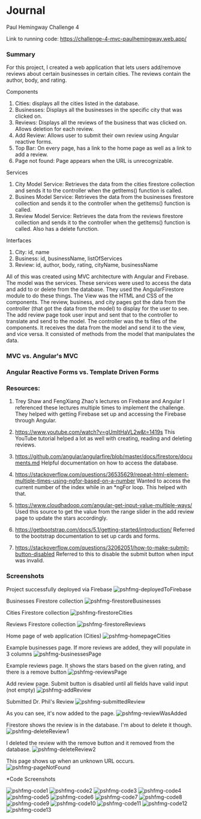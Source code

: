 # Journal
Paul Hemingway Challenge 4

Link to running code: https://challenge-4-mvc-paulhemingway.web.app/

### Summary
For this project, I created a web application that lets users add/remove reviews about certain businesses in certain cities. The reviews contain the author, body, and rating. 

Components
1. Cities: displays all the cities listed in the database.
2. Businesses: Displays all the businesses in the specific city that was clicked on. 
3. Reviews: Displays all the reviews of the business that was clicked on. Allows deletion for each review. 
4. Add Review: Allows user to submit their own review using Angular reactive forms.
5. Top Bar: On every page, has a link to the home page as well as a link to add a review.
6. Page not found: Page appears when the URL is unrecognizable.

Services
1. City Model Service: Retrieves the data from the cities firestore collection and sends it to the controller when the getItems() function is called.
2. Busines Model Service: Retrieves the data from the businesses firestore collection and sends it to the controller when the getItems() function is called.
3. Review Model Service: Retrieves the data from the reviews firestore collection and sends it to the controller when the getItems() function is called. Also has a delete function.

Interfaces
1. City: id, name
2. Business: id, businessName, listOfServices
3. Review: id, author, body, rating, cityName, businessName
    
All of this was created using MVC architecture with Angular and Firebase. The model was the services. These services were used to access the data and add to or delete from the database. They used the AngularFirestore module to do these things. The View was the HTML and CSS of the components. The review, business, and city pages got the data from the controller (that got the data from the model) to display for the user to see. The add review page took user input and sent that to the controller to translate and send to the model. The controller was the ts files of the components. It receives the data from the model and send it to the view, and vice versa. It consisted of methods from the model that manipulates the data. 

### MVC vs. Angular's MVC


### Angular Reactive Forms vs. Template Driven Forms


### Resources:
1. Trey Shaw and FengXiang Zhao's lectures on Firebase and Angular
I referenced these lectures multiple times to implement the challenge. They helped with getting Firebase set up and accessing the Firebase through Angular.

2. https://www.youtube.com/watch?v=gUmItHaVL2w&t=1419s
This YouTube tutorial helped a lot as well with creating, reading and deleting reviews.

3. https://github.com/angular/angularfire/blob/master/docs/firestore/documents.md
Helpful documentation on how to access the database.

4. https://stackoverflow.com/questions/36535629/repeat-html-element-multiple-times-using-ngfor-based-on-a-number
Wanted to access the current number of the index while in an \*ngFor loop. This helped with that.

5. https://www.cloudhadoop.com/angular-get-input-value-multiple-ways/
Used this source to get the value from the range slider in the add review page to update the stars accordingly. 

6. https://getbootstrap.com/docs/5.1/getting-started/introduction/
Referred to the bootstrap documentation to set up cards and forms. 

7. https://stackoverflow.com/questions/32062051/how-to-make-submit-button-disabled
Referred to this to disable the submit button when input was invalid.

### Screenshots

Project successfully deployed via Firebase
![pshfmg-deployedToFirebase](https://user-images.githubusercontent.com/60056589/139272778-a4d9e82e-7c8e-4fe1-a735-27c0781c0365.png)

Businesses Firestore collection
![pshfmg-firestoreBusinesses](https://user-images.githubusercontent.com/60056589/139272780-13fddb56-a052-476e-a3f1-ccc489302a91.png)

Cities Firestore collection
![pshfmg-firestoreCities](https://user-images.githubusercontent.com/60056589/139272782-9232f458-e1db-49d7-91f5-82bd5417b2fc.png)

Reviews Firestore collection
![pshfmg-firestoreReviews](https://user-images.githubusercontent.com/60056589/139272784-89f980ae-369b-42c1-93de-96cba4e5fb59.png)

Home page of web application (Cities)
![pshfmg-homepageCities](https://user-images.githubusercontent.com/60056589/139272787-a96be50e-804c-4e77-8fcc-285506ed58c7.png)

Example businesses page. If more reviews are added, they will populate in 3 columns
![pshfmg-businessesPage](https://user-images.githubusercontent.com/60056589/139272789-ec1d4fda-c503-4c55-8f5e-3acc8d49120d.png)

Example reviews page. It shows the stars based on the given rating, and there is a remove button
![pshfmg-reviewsPage](https://user-images.githubusercontent.com/60056589/139272790-9d1883e5-472a-47bc-b6c5-287f6a19d1fe.png)

Add review page. Submit button is disabled until all fields have valid input (not empty)
![pshfmg-addReview](https://user-images.githubusercontent.com/60056589/139272791-8b68d1aa-de89-4378-9add-12c18341ae03.png)

Submitted Dr. Phil's Review
![pshfmg-submittedReview](https://user-images.githubusercontent.com/60056589/139272794-8818e14e-c659-4aad-a712-2b370d12d623.png)

As you can see, it's now added to the page. 
![pshfmg-reviewWasAdded](https://user-images.githubusercontent.com/60056589/139272795-debbc037-6a75-493f-8fa1-a1109311698c.png)

Firestore shows the review is in the database. I'm about to delete it though.
![pshfmg-deleteReview1](https://user-images.githubusercontent.com/60056589/139272798-dc239304-f6b6-436d-83fe-a21a3b03a3af.png)

I deleted the review with the remove button and it removed from the database.
![pshfmg-deleteReview2](https://user-images.githubusercontent.com/60056589/139272799-86636a49-e83c-4761-ba62-8a79915e8b0d.png)

This page shows up when an unknown URL occurs.
![pshfmg-pageNotFound](https://user-images.githubusercontent.com/60056589/139272800-d95d7112-e6db-4674-8eb4-9a3cd9f43aa5.png)

*Code Screenshots

![pshfmg-code1](https://user-images.githubusercontent.com/60056589/139272804-118fa2ba-fe39-4ee8-84f2-491f892a26b2.png)
![pshfmg-code2](https://user-images.githubusercontent.com/60056589/139272806-f0d0978f-37c9-4e1d-9de4-974f6301692a.png)
![pshfmg-code3](https://user-images.githubusercontent.com/60056589/139272811-c1f815c4-a16a-4a97-b103-1d99cd1a159c.png)
![pshfmg-code4](https://user-images.githubusercontent.com/60056589/139272813-2c530046-59e5-4c42-bb58-14ce38f3a9fa.png)
![pshfmg-code5](https://user-images.githubusercontent.com/60056589/139272816-3210db99-2f67-4068-99d5-155f27a902a7.png)
![pshfmg-code6](https://user-images.githubusercontent.com/60056589/139272818-5c71c004-e581-4672-831a-1c247f43af1a.png)
![pshfmg-code7](https://user-images.githubusercontent.com/60056589/139272819-46ceb1d5-f7cc-41fe-a903-bfa2a83a4c9a.png)
![pshfmg-code8](https://user-images.githubusercontent.com/60056589/139272820-3946b61e-697e-4fe6-99c7-9425b1785d25.png)
![pshfmg-code9](https://user-images.githubusercontent.com/60056589/139272822-4bc0f2c1-fc2f-412b-892c-5e2fb921531d.png)
![pshfmg-code10](https://user-images.githubusercontent.com/60056589/139272824-ea82eb08-6974-4895-887f-89b7e6d93b86.png)
![pshfmg-code11](https://user-images.githubusercontent.com/60056589/139272826-255ce3ae-f821-4307-a882-45c1182d1da2.png)
![pshfmg-code12](https://user-images.githubusercontent.com/60056589/139272829-1875c0c1-ec34-49b9-a675-939c116b6ccd.png)
![pshfmg-code13](https://user-images.githubusercontent.com/60056589/139272776-d77401e2-0e22-4d46-9016-75844e0daa23.png)
